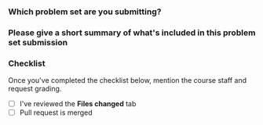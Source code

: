 ### Which problem set are you submitting?

### Please give a short summary of what's included in this problem set submission

### Checklist

Once you've completed the checklist below, mention the course staff and request
grading.

- [ ] I've reviewed the **Files changed** tab
- [ ] Pull request is merged
